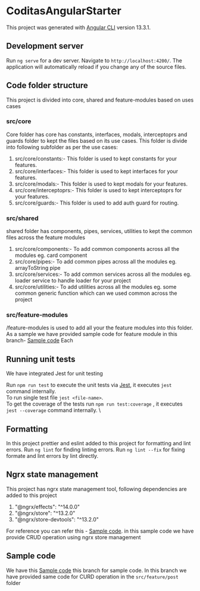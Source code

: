 # CoditasAngularStarter

This project was generated with [Angular CLI](https://github.com/angular/angular-cli) version 13.3.1.

## Development server

Run `ng serve` for a dev server. Navigate to `http://localhost:4200/`. The application will automatically reload if you change any of the source files.

## Code folder structure
This project is divided into core, shared and feature-modules based on uses cases
### src/core
Core folder has core has constants, interfaces, modals, interceptoprs and guards folder to kept the files based on its use cases.
This folder is divide into following subfolder as per the use cases:
1. src/core/constants:- This folder is used to kept constants for your features. 
2. src/core/interfaces:- This folder is used to kept interfaces for your features. 
3. src/core/modals:- This folder is used to kept modals for your features. 
4. src/core/interceptoprs:- This folder is used to kept interceptoprs for your features. 
5. src/core/guards:- This folder is used to add auth guard for routing. 

### src/shared
shared folder has components, pipes, services, utilities to kept the common files across the feature modules 

1. src/core/components:- To add common components across all the modules eg. card component
2. src/core/pipes:- To add common pipes across all the modules eg. arrayToString pipe
3. src/core/services:- To add common services across all the modules eg. loader service to handle loader for your project
4. src/core/utilities:- To add utilities across all the modules eg. some common generic function which can we used common across the project

### src/feature-modules
/feature-modules is used to add all your the feature modules into this folder. As a sample we have provided sample code for feature module in this branch- [Sample code](https://github.com/raviparmar-coditas/angular-starter/tree/state-management)
Each

## Running unit tests
We have integrated Jest for unit testing

Run `npm run test` to execute the unit tests via [Jest](https://jestjs.io/docs/cli), it executes `jest` command internally.\
To run single test file `jest <file-name>`. \
To get the coverage of the tests run `npm run test:coverage` , it executes `jest --coverage` command internally. \

## Formatting
In this project prettier and eslint added to this project for formatting and lint errors.
Run `ng lint` for finding linting errors.
Run `ng lint --fix` for fixing formate and lint errors by lint directly.

## Ngrx state management
This project has ngrx state management tool, following dependencies are added to this project
1. "@ngrx/effects": "^14.0.0"
2. "@ngrx/store": "^13.2.0"
3. "@ngrx/store-devtools": "^13.2.0"

For reference you can refer this - [Sample code](https://github.com/raviparmar-coditas/angular-starter/tree/state-management/src/app/feature-modules/posts).
in this sample code we have provide CRUD operation using ngrx store management 

## Sample code 
We have this [Sample code](https://github.com/raviparmar-coditas/angular-starter/tree/state-management) this branch for sample code.
In this branch we have provided same code for CURD operation in the `src/feature/post` folder 


